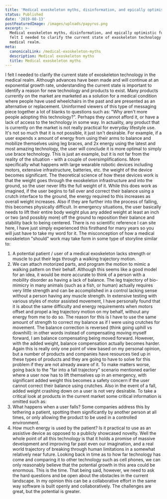 ```yaml
---
title: 'Medical exoskeleton myths, disinformation, and epically optimistic future'
status: Published
date: '2019-08-13'
postFeaturedImage: /images/uploads/papyrus.png
excerpt: >-
  Medical exoskeleton myths, disinformation, and epically optimistic future - I
  felt I needed to clarify the current state of exoskeleton technology in the
  medical realm.
meta:
  canonicalLink: /medical-exoskeleton-myths
  description: Medical exoskeleton myths
  title: Medical exoskeleton myths
---
```

I felt I needed to clarify the current state of exoskeleton technology in the medical realm. Although advances have been made and will continue at an exponential growth rate, understanding the current state is important to identify a reason for new technology and products to exist. Many products currently on the market are marketed as a solution for a medical condition where people have used wheelchairs in the past and are presented as an alternative or replacement. Uninformed viewers of this type of messaging piece together a lot of blanks to questions such as: "Why aren't more people adopting this technology?". Perhaps they cannot afford it, or have a lack of access to the technology in some way. 
In actuality, any product that is currently on the market is not really practical for everyday lifestyle use. It's not so much that it is not possible, it just isn't desirable. For example, if a user expends x amount of energy from using their arms to balance and mobilize themselves using leg braces, and 2x energy using the latest and most amazing technology, the user will conclude it is more optimal to simply use brace technology. This is just an example, but it is not far from the reality of the situation - with a couple of oversimplifications.
More specifically what happens with large wearable robotic devices including motors, extensive infrastructure, batteries, etc. the weight of the device becomes significant. The theoretical science of how these devices work is that the weight goes through the exoskeleton infrastructure and into the ground, so the user never lifts the full weight of it. While this does work as imagined, if the user begins to fall over and correct their balance using a crutch interface to the ground, the energy required to this increases as overall weight increases. Also if they are further into the process of falling, this becomes physically difficult. In emergency situations, the user basically needs to lift their entire body weight plus any added weight at least an inch or two (and possibly more) off the ground to reposition their balance and stability back to being centered. There is no scientific reference I can site here, I have just simply experienced this firsthand for many years so you will just have to take my word for it. 
The misconception of how a medical exoskeleton "should" work may take form in some type of storyline similar to:

1. A potential patient / user of a medical exoskeleton lacks strength or muscle to put their legs through a walking trajectory motion.
2. We can attach motorized parts, and program the motion to mimic a walking pattern on their behalf.
Although this seems like a good model for an idea, it would be more accurate to think of a person with a mobility disorder as having a lack of balance. The leg trajectory of bio-mimicry in many animals (such as a fish, or human) actually requires very little strength and can be accomplished in a control lacking sense without a person having any muscle strength. 
In extensive testing with various styles of motor assisted movement, I have personally found that it is about the same difficulty and energy requirements when motors offset and propel a leg trajectory motion on my behalf, without any energy from me to do so. The reason for this is I have to use the same amount of strength to correct my balance as if I were using crutches for movement. The balance correction is reversed (think going uphill vs downhill): in other words instead of compensating moving myself forward, I am balance compensating being moved forward. However, with the added weight, balance compensation actually becomes harder.
Again this is really only one point of view based on my personal opinion, but a number of products and companies have resources tied up in these types of products and they are going to have to solve for this problem if they are not already aware of it. 
To make matters worse, going back to the "far into a fall trajectory" scenario mentioned earlier where a user now has to lift themselves up in an emergency, with significant added weight this becomes a safety concern if the user cannot correct their balance using crutches. Also in the event of a fall, added weight crashing down on a user is not very desirable. 
To take a critical look at products in the current market some critical information is omitted such as:
1. What happens when a user falls? Some companies address this by tethering a patient, spotting them significantly by another person at all times, or only allowing the product to be used in a controlled environment. 
2. How much energy is used by the patient? Is it practical to use as an assistive device as opposed to a publicly showcased novelty.
Well the whole point of all this technology is that it holds a promise of massive development and improving far past even our imagination, and a real world trajectory of breaking through human limitations in a somewhat relatively near future. Looking back in time as to how far technology has come and comparing it to other technology such as cell phones, we can only reasonably believe that the potential growth in this area could be enormous. This is the time. 
That being said, however, we need to ask the hard questions and be open about the obstacles in the current landscape. In my opinion this can be a collaborative effort in the same way software is built openly and collaboratively. The challenges are great, but the potential is greater. 
